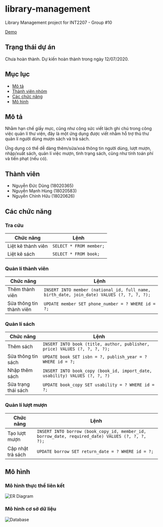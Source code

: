 # library-management

Library Management project for INT2207 - Group #10

[Demo](https://huupoke-int2207-7-1920ii.herokuapp.com)

## Trạng thái dự án

Chưa hoàn thành. Dự kiến hoàn thành trong ngày 12/07/2020.

## Mục lục

- [Mô tả](#mô-tả)
- [Thành viên nhóm](#thành-viên)
- [Các chức năng](#các-chức-năng)
- [Mô hình](#mô-hình)

## Mô tả

Nhằm hạn chế giấy mực, cũng như công sức viết lách ghi chú trong công việc quản lí thư viện, đây là một ứng dụng được viết nhằm hỗ trợ thủ thư quản lí người dùng mượn sách và trả sách.

Ứng dụng có thể dễ dàng thêm/sửa/xoá thông tin người dùng, lượt mượn, nhập/xuất sách, quản lí việc mượn, tình trạng sách, cũng như tính toán phí và tiền phạt (nếu có).

## Thành viên
* Nguyễn Đức Dũng (18020365)
* Nguyễn Mạnh Hùng (18020583)
* Nguyễn Chính Hữu (18020626)

## Các chức năng

### Tra cứu

| Chức năng          | Lệnh                     |
| ------------------ | ------------------------ |
| Liệt kê thành viên | `SELECT * FROM member;`  |
| Liệt kê sách       | `SELECT * FROM book;`    |

### Quản lí thành viên

| Chức năng                | Lệnh                                                                                      |
| ------------------------ | ----------------------------------------------------------------------------------------- |
| Thêm thành viên          | `INSERT INTO member (national_id, full_name, birth_date, join_date) VALUES (?, ?, ?, ?);` |
| Sửa thông tin thành viên | `UPDATE member SET phone_number = ? WHERE id = ?;`                                        |

### Quản lí sách

| Chức năng           | Lệnh                                                                       |
| ------------------- | -------------------------------------------------------------------------- |
| Thêm sách           | `INSERT INTO book (title, author, publisher, price) VALUES (?, ?, ?, ?);`  |
| Sửa thông tin sách  | `UPDATE book SET isbn = ?, publish_year = ? WHERE id = ?;`                 |
| Nhập thêm sách      | `INSERT INTO book_copy (book_id, import_date, usability) VALUES (?, ?, ?)` |
| Sửa trạng thái sách | `UPDATE book_copy SET usability = ? WHERE id = ?;`                         |

### Quản lí lượt mượn

| Chức năng         | Lệnh                                                                                            |
| ----------------- | ----------------------------------------------------------------------------------------------- |
| Tạo lượt mượn     | `INSERT INTO borrow (book_copy_id, member_id, borrow_date, required_date) VALUES (?, ?, ?, ?);` |
| Cập nhật trả sách | `UPDATE borrow SET return_date = ? WHERE id = ?;`                                               |

## Mô hình

### Mô hình thực thể liên kết

![ER Diagram](https://i.imgur.com/VXfA7Vu.png)

### Mô hình cơ sở dữ liệu

![Database](https://i.imgur.com/TB4ic58.png)
